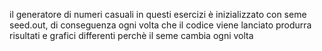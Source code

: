 il generatore di numeri casuali in questi esercizi è inizializzato con seme seed.out, di conseguenza ogni volta che il codice viene lanciato produrra risultati e grafici differenti perchè il seme cambia ogni volta
